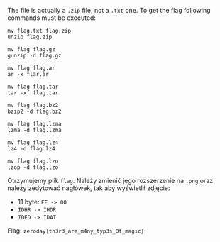 The file is actually a `.zip` file, not a `.txt` one. To get the flag following commands must be executed:

```
mv flag.txt flag.zip
unzip flag.zip

mv flag flag.gz
gunzip -d flag.gz

mv flag flag.ar
ar -x flar.ar

mv flag flag.tar
tar -xf flag.tar

mv flag flag.bz2
bzip2 -d flag.bz2

mv flag flag.lzma
lzma -d flag.lzma

mv flag flag.lz4
lz4 -d flag.lz4

mv flag flag.lzo
lzop -d flag.lzo
```

Otrzymujemy plik `flag`. Należy zmienić jego rozszerzenie na `.png` oraz należy zedytować nagłówek, tak aby wyświetlił zdjęcie:

- 11 byte: `FF -> 00`
- `IDHR -> IHDR`
- `IDED -> IDAT`

Flag: `zeroday{th3r3_are_m4ny_typ3s_0f_magic}`
